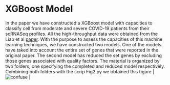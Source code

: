 
# XGBoost Model

In the paper we have constructed a XGBoost model with capacities to classify cell from moderate and severe COVID-19 patients from their scRNASeq profiles. All the high-throughput data were obtained from the Liao et al [paper](https://www.nature.com/articles/s41591-020-0901-9). With the purpose to assess the capacities of this machine learning techniques, we have constructed two models. One of the models have taked into account the entire set of genes that were reported in the original paper. The second model has reduced the set genes by excluding those genes associated with quality factors. The material is organized by two folders, one specifying the completed and reduced model respectively. Combining both folders with the scrip Fig2.py we obtained this figure
|![confuse](Fig2.png) |
